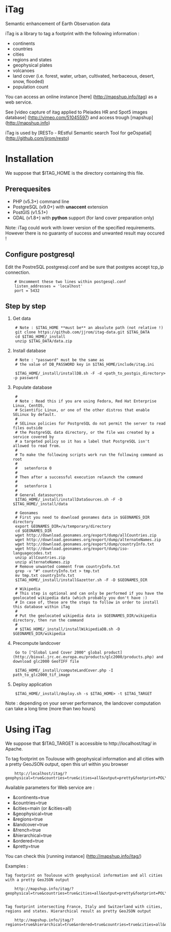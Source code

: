 iTag
====

Semantic enhancement of Earth Observation data

iTag is a library to tag a footprint with the following information :
* continents
* countries
* cities
* regions and states
* geophysical plates
* volcanoes
* land cover (i.e. forest, water, urban, cultivated, herbaceous, desert, snow, flooded)
* population count

You can access an online instance [here] (http://mapshup.info/itag) as a web service.

See [video capture of itag applied to Pleiades HR and Spot5 images database] (http://vimeo.com/51045597) and access trough [mapshup] (http://mapshup.info)

iTag is used by [RESTo - REstful Semantic search Tool for geOspatial] (http://github.com/jjrom/resto)

Installation
============

We suppose that $ITAG_HOME is the directory containing this file.

Prerequesites
-------------

* PHP (v5.3+) command line
* PostgreSQL (v9.0+) with **unaccent** extension
* PostGIS (v1.5.1+)
* GDAL (v1.8+) with **python** support (for land cover preparation only)

Note: iTag could work with lower version of the specified requirements.
However there is no guaranty of success and unwanted result may occured !

Configure postgresql
--------------------

Edit the PostreSQL postgresql.conf and be sure that postgres accept tcp_ip connection.

        # Uncomment these two lines within postgesql.conf
        listen_addresses = 'localhost'
        port = 5432

Step by step
------------

1. Get data
        
        # Note : $ITAG_HOME **must be** an absolute path (not relative !)
        git clone https://github.com/jjrom/itag-data.git $ITAG_DATA
        cd $ITAG_HOME/_install
        unzip $ITAG_DATA/data.zip

2. Install database

        # Note : "password" must be the same as 
        # the value of DB_PASSWORD key in $ITAG_HOME/include/itag.ini
        
        $ITAG_HOME/_install/installDB.sh -F -d <path_to_postgis_directory> -p password

3. Populate database
        
        # 
        # Note : Read this if you are using Fedora, Red Hat Enterprise Linux, CentOS,
        # Scientific Linux, or one of the other distros that enable SELinux by default.
        #
        # SELinux policies for PostgreSQL do not permit the server to read files outside
        # the PostgreSQL data directory, or the file was created by a service covered by
        # a targeted policy so it has a label that PostgreSQL isn't allowed to read from.
        #
        # To make the following scripts work run the following command as root
        #
        #   setenforce 0
        # 
        # Then after a successful execution relaunch the command
        #
        #   setenforce 1
        #
        # General datasources
        $ITAG_HOME/_install/installDataSources.sh -F -D $ITAG_HOME/_install/data
        
        # Geonames
        # First you need to download geonames data in $GEONAMES_DIR directory
        export GEONAMES_DIR=/a/temporary/directory
        cd $GEONAMES_DIR
        wget http://download.geonames.org/export/dump/allCountries.zip
        wget http://download.geonames.org/export/dump/alternateNames.zip
        wget http://download.geonames.org/export/dump/countryInfo.txt
        wget http://download.geonames.org/export/dump/iso-languagecodes.txt
        unzip allCountries.zip
        unzip alternateNames.zip
        # Remove unwanted comment from countryInfo.txt
        grep -v "#" countryInfo.txt > tmp.txt
        mv tmp.txt countryInfo.txt
        $ITAG_HOME/_install/installGazetter.sh -F -D $GEONAMES_DIR

        # Wikipedia
        # This step is optional and can only be performed if you have the geolocated wikipedia data (which probably you don't have :)
        # In case of, these are the steps to follow in order to install this database within iTag
        #
        # Put the geolocated wikipedia data in $GEONAMES_DIR/wikipedia directory, then run the command
        #
        # $ITAG_HOME/_install/installWikipediaDB.sh -D $GEONAMES_DIR/wikipedia
    
4. Precompute landcover

        Go to ["Global Land Cover 2000" global product] (http://bioval.jrc.ec.europa.eu/products/glc2000/products.php) and download glc2000 GeoTIFF file

        $ITAG_HOME/_install/computeLandCover.php -I path_to_glc2000_tif_image

5. Deploy application

        $ITAG_HOME/_install/deploy.sh -s $ITAG_HOME> -t $ITAG_TARGET


Note : depending on your server performance, the landcover computation can take a long time (more than two hours)

Using iTag
==========

We suppose that $ITAG_TARGET is accessible to http://localhost/itag/ in Apache.

To tag footprint on Toulouse with geophysical information and all cities with a pretty GeoJSON output, open this url within you browser
    
        http://localhost/itag/?geophysical=true&countries=true&cities=all&output=pretty&footprint=POLYGON((1.350360%2043.532822,1.350360%2043.668522,1.515350%2043.668522,1.515350%2043.532822,1.350360%2043.532822))

Available parameters for Web service are :
* &continents=true
* &countries=true
* &cities=main (or &cities=all)
* &geophysical=true
* &regions=true
* &landcover=true
* &french=true
* &hierarchical=true
* &ordered=true
* &pretty=true

You can check this [running instance] (http://mapshup.info/itag/)


Examples :

    Tag footprint on Toulouse with geophysical information and all cities with a pretty GeoJSON output
    
        http://mapshup.info/itag/?geophysical=true&countries=true&cities=all&output=pretty&footprint=POLYGON((1.350360%2043.532822,1.350360%2043.668522,1.515350%2043.668522,1.515350%2043.532822,1.350360%2043.532822))


    Tag footprint intersecting France, Italy and Switzerland with cities, regions and states. Hierarchical result as pretty GeoJSON output
    
        http://mapshup.info/itag/?regions=true&hierarchical=true&ordered=true&countries=true&cities=all&output=pretty&footprint=POLYGON((6.487426757812523%2045.76081241294796,6.487426757812523%2046.06798615804025,7.80578613281244%2046.06798615804025,7.80578613281244%2045.76081241294796,6.487426757812523%2045.76081241294796))
